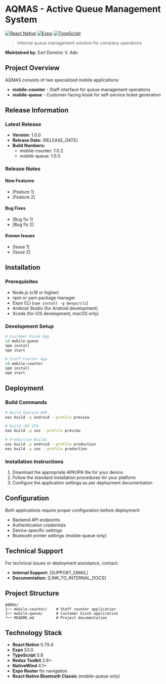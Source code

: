 # AQMAS - Active Queue Management System

[![React Native](https://img.shields.io/badge/React%20Native-0.79.4-61DAFB?style=flat-square&logo=react)](https://reactnative.dev/)
[![Expo](https://img.shields.io/badge/Expo-53.0-000020?style=flat-square&logo=expo)](https://expo.dev/)
[![TypeScript](https://img.shields.io/badge/TypeScript-5.8-3178C6?style=flat-square&logo=typescript)](https://www.typescriptlang.org/)

> Internal queue management solution for company operations

**Maintained by:** Earl Dominic V. Ado

## Project Overview

AQMAS consists of two specialized mobile applications:

- **mobile-counter** - Staff interface for queue management operations
- **mobile-queue** - Customer-facing kiosk for self-service ticket generation

## Release Information

### Latest Release

- **Version:** 1.0.0
- **Release Date:** [RELEASE_DATE]
- **Build Numbers:**
  - mobile-counter: 1.0.2
  - mobile-queue: 1.0.0

### Release Notes

#### New Features

- [Feature 1]
- [Feature 2]

#### Bug Fixes

- [Bug fix 1]
- [Bug fix 2]

#### Known Issues

- [Issue 1]
- [Issue 2]

## Installation

### Prerequisites

- Node.js (v18 or higher)
- npm or yarn package manager
- Expo CLI (`npm install -g @expo/cli`)
- Android Studio (for Android development)
- Xcode (for iOS development, macOS only)

### Development Setup

```bash
# Customer Kiosk App
cd mobile-queue
npm install
npm start

# Staff Counter App
cd mobile-counter
npm install
npm start
```

## Deployment

### Build Commands

```bash
# Build Android APK
eas build -p android --profile preview

# Build iOS IPA
eas build -p ios --profile preview

# Production Builds
eas build -p android --profile production
eas build -p ios --profile production
```

### Installation Instructions

1. Download the appropriate APK/IPA file for your device
2. Follow the standard installation procedures for your platform
3. Configure the application settings as per deployment documentation

## Configuration

Both applications require proper configuration before deployment:

- Backend API endpoints
- Authentication credentials
- Device-specific settings
- Bluetooth printer settings (mobile-queue only)

## Technical Support

For technical issues or deployment assistance, contact:

- **Internal Support:** [SUPPORT_EMAIL]
- **Documentation:** [LINK_TO_INTERNAL_DOCS]

## Project Structure

```
AQMAS/
├── mobile-counter/    # Staff counter application
├── mobile-queue/      # Customer kiosk application
└── README.md          # Project documentation
```

## Technology Stack

- **React Native** 0.79.4
- **Expo** 53.0
- **TypeScript** 5.8
- **Redux Toolkit** 2.8+
- **NativeWind** 4.1+
- **Expo Router** for navigation
- **React Native Bluetooth Classic** (mobile-queue only)
